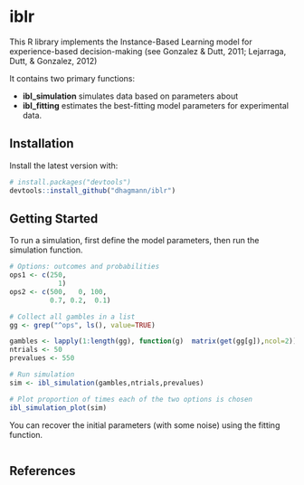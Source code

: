 # iblr
This R library implements the Instance-Based Learning model for experience-based decision-making (see Gonzalez & Dutt, 2011; Lejarraga, Dutt, & Gonzalez, 2012)

It contains two primary functions:  
* **ibl_simulation** simulates data based on parameters about  
* **ibl_fitting** estimates the best-fitting model parameters for experimental data.

## Installation
Install the latest version with:

```R
# install.packages("devtools")
devtools::install_github("dhagmann/iblr")
```

## Getting Started
To run a simulation, first define the model parameters, then run the simulation function.
```R
# Options: outcomes and probabilities
ops1 <- c(250, 
            1)  
ops2 <- c(500,   0, 100, 
          0.7, 0.2,  0.1)

# Collect all gambles in a list
gg <- grep("^ops", ls(), value=TRUE)

gambles <- lapply(1:length(gg), function(g)  matrix(get(gg[g]),ncol=2))
ntrials <- 50
prevalues <- 550

# Run simulation
sim <- ibl_simulation(gambles,ntrials,prevalues)

# Plot proportion of times each of the two options is chosen
ibl_simulation_plot(sim)
```

You can recover the initial parameters (with some noise) using the fitting function.
```R

```

## References
